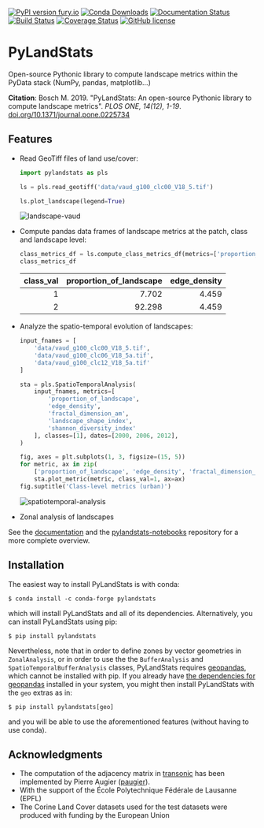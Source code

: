 [![PyPI version fury.io](https://badge.fury.io/py/pylandstats.svg)](https://pypi.python.org/pypi/pylandstats/)
[![Conda Downloads](https://img.shields.io/conda/dn/conda-forge/pylandstats.svg)](https://anaconda.org/conda-forge/pylandstats)
[![Documentation Status](https://readthedocs.org/projects/pylandstats/badge/?version=latest)](https://pylandstats.readthedocs.io/en/latest/?badge=latest)
[![Build Status](https://travis-ci.org/martibosch/pylandstats.svg?branch=master)](https://travis-ci.org/martibosch/pylandstats)
[![Coverage Status](https://coveralls.io/repos/github/martibosch/pylandstats/badge.svg?branch=master)](https://coveralls.io/github/martibosch/pylandstats?branch=master)
[![GitHub license](https://img.shields.io/github/license/martibosch/pylandstats.svg)](https://github.com/martibosch/pylandstats/blob/master/LICENSE)

# PyLandStats

Open-source Pythonic library to compute landscape metrics within the PyData stack (NumPy, pandas, matplotlib...)

**Citation**: Bosch M. 2019. "PyLandStats: An open-source Pythonic library to compute landscape metrics". *PLOS ONE, 14(12), 1-19*. [doi.org/10.1371/journal.pone.0225734](https://doi.org/10.1371/journal.pone.0225734)

## Features

* Read GeoTiff files of land use/cover:

    ```python
    import pylandstats as pls

    ls = pls.read_geotiff('data/vaud_g100_clc00_V18_5.tif')

    ls.plot_landscape(legend=True)
    ```

    ![landscape-vaud](figures/landscape.png)

* Compute pandas data frames of landscape metrics at the patch, class and landscape level:

    ```python
    class_metrics_df = ls.compute_class_metrics_df(metrics=['proportion_of_landscape', 'edge_density'])
    class_metrics_df
    ```

    | class_val | proportion_of_landscape | edge_density |
    | --------: | ----------------------: | -----------: |
    |         1 |                   7.702 |        4.459 |
    |         2 |                  92.298 |        4.459 |

* Analyze the spatio-temporal evolution of landscapes:

    ```python
    input_fnames = [
        'data/vaud_g100_clc00_V18_5.tif',
        'data/vaud_g100_clc06_V18_5a.tif',
        'data/vaud_g100_clc12_V18_5a.tif'
    ]

    sta = pls.SpatioTemporalAnalysis(
        input_fnames, metrics=[
            'proportion_of_landscape',
            'edge_density',
            'fractal_dimension_am',
            'landscape_shape_index',
            'shannon_diversity_index'
        ], classes=[1], dates=[2000, 2006, 2012], 
    )

    fig, axes = plt.subplots(1, 3, figsize=(15, 5))
    for metric, ax in zip(
        ['proportion_of_landscape', 'edge_density', 'fractal_dimension_am'], axes):
        sta.plot_metric(metric, class_val=1, ax=ax)
    fig.suptitle('Class-level metrics (urban)')
    ```

    ![spatiotemporal-analysis](figures/spatiotemporal.png)

* Zonal analysis of landscapes

See the [documentation](https://pylandstats.readthedocs.io/en/latest/?badge=latest) and the [pylandstats-notebooks](https://github.com/martibosch/pylandstats-notebooks) repository for a more complete overview.

## Installation

The easiest way to install PyLandStats is with conda:

    $ conda install -c conda-forge pylandstats

which will install PyLandStats and all of its dependencies. Alternatively, you can install PyLandStats using pip:

    $ pip install pylandstats


Nevertheless, note that in order to define zones by vector geometries in `ZonalAnalysis`, or in order to use the the `BufferAnalysis` and `SpatioTemporalBufferAnalysis` classes, PyLandStats requires [geopandas](https://github.com/geopandas/geopandas), which cannot be installed with pip. If you already have [the dependencies for geopandas](https://geopandas.readthedocs.io/en/latest/install.html#dependencies) installed in your system, you might then install PyLandStats with the `geo` extras as in:

    $ pip install pylandstats[geo]
    
and you will be able to use the aforementioned features (without having to use conda).

## Acknowledgments

* The computation of the adjacency matrix in [transonic](https://github.com/fluiddyn/transonic) has been implemented by Pierre Augier ([paugier](https://github.com/paugier)).
* With the support of the École Polytechnique Fédérale de Lausanne (EPFL)
* The Corine Land Cover datasets used for the test datasets were produced with funding by the European Union
